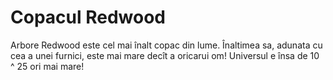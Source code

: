 # Copacul Redwood

Arbore Redwood este cel mai înalt copac din lume. Înaltimea sa, adunata cu cea a
unei furnici, este mai mare decît a oricarui om! Universul e însa de 10 ^ 25 ori
mai mare!
